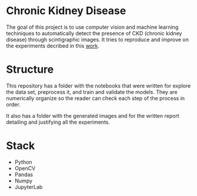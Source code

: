 # Chronic Kidney Disease
The goal of this project is to use computer vision and machine learning techiniques to automatically detect the presence of CKD (chronic kidney disease) through scintigraphic images. It tries to reproduce and improve on the experiments decribed in this [work](https://sol.sbc.org.br/index.php/sibgrapi_estendido/article/view/8318).

# Structure
This repository has a folder with the notebooks that were written for explore the data set, preprocess it, and train and validate the models. They are numerically organize so the reader can check each step of the process in order.

It also has a folder with the generated images and for the written report detailing and justifying all the experiments.

# Stack
- Python
- OpenCV
- Pandas
- Numpy
- JupyterLab
